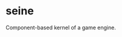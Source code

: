seine
================================================================================

Component-based kernel of a game engine.
